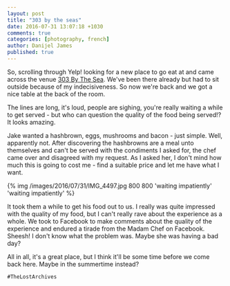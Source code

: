 ```yaml
---
layout: post
title: "303 by the seas"
date: 2016-07-31 13:07:18 +1030
comments: true
categories: [photography, french]
author: Danijel James
published: true
---
```

So, scrolling through Yelp! looking for a new place to go eat at and came across the venue [303 By The Sea](https://www.yelp.com.au/biz/303-by-the-sea-henley-beach). We've been there already but had to sit outside because of my indecisiveness. So now we're back and we got a nice table at the back of the room.

The lines are long, it's loud, people are sighing, you're really waiting a while to get served - but who can question the quality of the food being served!? It looks amazing.

Jake wanted a hashbrown, eggs, mushrooms and bacon - just simple. Well, apparently not. After discovering the hashbrowns are a meal unto themselves and can't be served with the condiments I asked for, the chef came over and disagreed with my request. As I asked her, I don't mind how much this is going to cost me - find a suitable price and let me have what I want.

{% img /images/2016/07/31/IMG_4497.jpg 800 800 'waiting impatiently' 'waiting impatiently' %}

It took them a while to get his food out to us. I really was quite impressed with the quality of my food, but I can't really rave about the experience as a whole. We took to Facebook to make comments about the quality of the experience and endured a tirade from the Madam Chef on Facebook. Sheesh! I don't know what the problem was. Maybe she was having a bad day?

All in all, it's a great place, but I think it'll be some time before we come back here. Maybe in the summertime instead?

`#TheLostArchives`